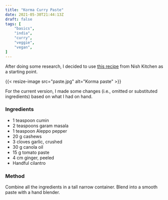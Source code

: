 ```yaml
---
title: "Korma Curry Paste"
date: 2021-05-30T21:44:13Z
draft: false
tags: [
    "basics",
    "india",
    "curry",
    "veggie",
    "vegan",
]
---
```


After doing some research, I decided to use [this recipe](https://nishkitchen.com/korma-paste/) from Nish Kitchen as a starting point.

{{< resize-image src="paste.jpg" alt="Korma paste" >}}

For the current version, I made some changes (i.e., omitted or substituted ingredients) based on what I had on hand.

### Ingredients

* 1 teaspoon cumin
* 2 teaspoons garam masala
* 1 teaspoon Aleppo pepper
* 20 g cashews
* 3 cloves garlic, crushed
* 30 g canola oil
* 15 g tomato paste
* 4 cm ginger, peeled
* Handful cilantro

### Method

Combine all the ingredients in a tall narrow container. Blend into a smooth paste with a hand blender.

